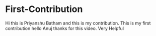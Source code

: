 # First-Contribution
Hi this is Priyanshu Batham and this is my contribution.
This is my first contribution
hello Anuj thanks for this video. Very Helpful
